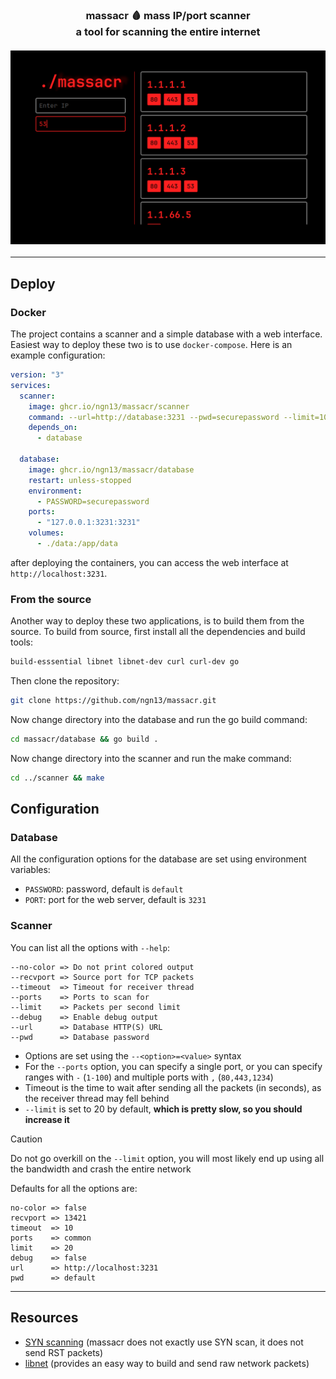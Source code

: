<h3 align="center">
  massacr 🩸 mass IP/port scanner
  </br>
  a tool for scanning the entire internet
  </br>
  </br>
  <img src="assets/web.png">
</h3>

---

## Deploy
### Docker
The project contains a scanner and a simple database with a web interface. Easiest way to deploy these two is to use 
`docker-compose`. Here is an example configuration:
```yml
version: "3"
services:
  scanner:
    image: ghcr.io/ngn13/massacr/scanner
    command: --url=http://database:3231 --pwd=securepassword --limit=100
    depends_on:
      - database

  database:
    image: ghcr.io/ngn13/massacr/database
    restart: unless-stopped
    environment:
      - PASSWORD=securepassword
    ports:
      - "127.0.0.1:3231:3231"
    volumes:
      - ./data:/app/data
```
after deploying the containers, you can access the web interface at `http://localhost:3231`.

### From the source
Another way to deploy these two applications, is to build them from the source.
To build from source, first install all the dependencies and build tools: 
```bash
build-esssential libnet libnet-dev curl curl-dev go
```
Then clone the repository: 
```bash
git clone https://github.com/ngn13/massacr.git
```
Now change directory into the database and run the go build command:
```bash
cd massacr/database && go build .
```
Now change directory into the scanner and run the make command:
```bash 
cd ../scanner && make
```

## Configuration
### Database 
All the configuration options for the database are set using environment variables:
- `PASSWORD`: password, default is `default`
- `PORT`: port for the web server, default is `3231`

### Scanner 
You can list all the options with `--help`:
```
--no-color => Do not print colored output
--recvport => Source port for TCP packets
--timeout  => Timeout for receiver thread
--ports    => Ports to scan for
--limit    => Packets per second limit
--debug    => Enable debug output
--url      => Database HTTP(S) URL
--pwd      => Database password
```

- Options are set using the `--<option>=<value>` syntax
- For the `--ports` option, you can specify a single port, or you can specify ranges with `-` (`1-100`) and multiple ports with `,` (`80,443,1234`)
- Timeout is the time to wait after sending all the packets (in seconds), as the receiver thread may fell behind
- `--limit` is set to 20 by default, **which is pretty slow, so you should increase it**

> [!CAUTION]
> Do not go overkill on the `--limit` option, you will most likely end up using all the bandwidth and crash the entire network

Defaults for all the options are:
```
no-color => false
recvport => 13421
timeout  => 10
ports    => common
limit    => 20
debug    => false
url      => http://localhost:3231
pwd      => default
```

---

## Resources 
- [SYN scanning](https://nmap.org/book/synscan.html) (massacr does not exactly use SYN scan, it does not send RST packets)
- [libnet](https://github.com/libnet/libnet) (provides an easy way to build and send raw network packets)
